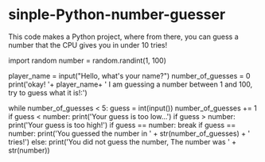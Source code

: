 # sinple-Python-number-guesser
This code makes a Python project, where from there, you can guess a number that the CPU gives you in under 10 tries!

import random
number = random.randint(1, 100)

player_name = input("Hello, what's your name?")
number_of_guesses = 0
print('okay! '+ player_name+ ' I am guessing a number between 1 and 100, try to guess what it is!:')

while number_of_guesses < 5:
    guess = int(input())
    number_of_guesses += 1
    if guess < number:
        print('Your guess is too low...')
    if guess > number:
        print('Your guess is too high!')
    if guess == number:
        break
if guess == number:
    print('You guessed the number in ' + str(number_of_guesses) + ' tries!')
else:
    print('You did not guess the number, The number was ' + str(number))

